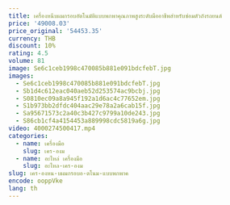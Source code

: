 ```yaml
---
title: เครื่องหนีบผมกรอบอัตโนมัติแบบพกพาคุณภาพสูงระดับมืออาชีพสําหรับซ่อมตัวถังรถยนต์
price: '49008.03'
price_original: '54453.35'
currency: THB
discount: 10%
rating: 4.5
volume: 81
image: Se6c1ceb1998c470085b881e091bdcfebT.jpg
images:
  - Se6c1ceb1998c470085b881e091bdcfebT.jpg
  - Sb1d4c612eac040aeb52d253574ac9bcbj.jpg
  - S0810ec09a8a945f192a1d6ac4c77652em.jpg
  - S1b973bb2dfdc404aac29e78a2a6cab15f.jpg
  - Sa95671573c2a40c3b427c9799a10de243.jpg
  - S86cb1cf4a4154453a889998cdc5819a6g.jpg
video: 4000274500417.mp4
categories:
  - name: เครื่องมือ
    slug: เคร-องม
  - name: อะไหล่ เครื่องมือ
    slug: อะไหล-เคร-องม
slug: เคร-องหน-บผมกรอบอ-ตโนม-แบบพกพาค
encode: ooppVke
lang: th
---
```

  